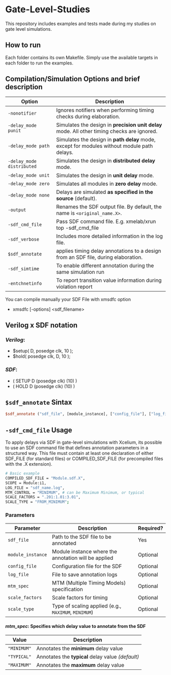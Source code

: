 # Gate-Level-Studies
This repository includes examples and tests made during my studies on gate level simulations.

## How to run
Each folder contains its own Makefile. Simply use the available targets in each folder to run the examples.

## Compilation/Simulation Options and brief description

| Option                    | Description                                                                                 |
| ------------------------- | ------------------------------------------------------------------------------------------- |
| `-nonotifier`             | Ignores notifiers when performing timing checks during elaboration.                         |
| `-delay_mode punit`       | Simulates the design in **precision unit delay** mode. All other timing checks are ignored. |
| `-delay_mode path`        | Simulates the design in **path delay** mode, except for modules without module path delays. |
| `-delay_mode distributed` | Simulates the design in **distributed delay** mode.                                         |
| `-delay_mode unit`        | Simulates the design in **unit delay** mode.                                                |
| `-delay_mode zero`        | Simulates all modules in **zero delay** mode.                                               |
| `-delay_mode none`        | Delays are simulated **as specified in the source** (default).                              |
| `-output`                 | Renames the SDF output file. By default, the name is `<original_name.X>`.                   |
| `-sdf_cmd_file`           | Pass SDF command file. E.g. xmelab/xrun top -sdf_cmd_file <filename>                            |
| `-sdf_verbose`            | Includes more detailed information in the log file.                                         |
| `$sdf_annotate`           | applies timing delay annotations to a design from an SDF file, during elaboration.          |
| `-sdf_simtime`            | To enable different annotation during the same simulation run                               |
| `-entchnetinfo`           | To report transition value information during violation report                              |



You can compile manually your SDF File with xmsdfc option
- xmsdfc [-options] <sdf_filename>

## Verilog x SDF notation
### *Verilog*: 
- $setup( D, posedge clk, 10 );  
- $hold( posedge clk, D, 10 );

### *SDF*: 
- ( SETUP D (posedge clk) (10) ) 
- ( HOLD D (posedge clk) (10) )




## `$sdf_annotate` Sintax

```systemverilog
$sdf_annotate ("sdf_file", [module_instance], ["config_file"], ["log_file"], ["mtm_spec"], ["scale_factors"],["scale_type"]);
```

## `-sdf_cmd_file` Usage

To apply delays via SDF in gate-level simulations with Xcelium, its possible to use an SDF command file that defines annotation parameters in a structured way. This file must contain at least one declaration of either SDF_FILE (for standard files) or COMPILED_SDF_FILE (for precompiled files with the .X extension).

``` bash
# Basic example
COMPILED_SDF_FILE = "Module.sdf.X",
SCOPE = Module:i1,
LOG_FILE = "sdf_name.log",
MTM_CONTROL = "MINIMUM", # can be Maximum Minimum, or typical
SCALE_FACTORS = ".201:1.01:3.01",
SCALE_TYPE = "FROM_MINIMUM";
```

### Parameters

| Parameter        | Description                                             | Required? |
|------------------|---------------------------------------------------------|-----------|
| `sdf_file`       | Path to the SDF file to be annotated                     | Yes       |
| `module_instance`| Module instance where the annotation will be applied    | Optional  |
| `config_file`    | Configuration file for the SDF                           | Optional  |
| `log_file`       | File to save annotation logs                             | Optional  |
| `mtm_spec`       | MTM (Multiple Timing Models) specification               | Optional  |
| `scale_factors`  | Scale factors for timing                                  | Optional  |
| `scale_type`     | Type of scaling applied (e.g., `MAXIMUM`, `MINIMUM`)     | Optional  |

#### *mtm_spec*: Specifies which delay value to annotate from the SDF

| Value       | Description                                       |
| ----------- | ------------------------------------------------- |
| `"MINIMUM"` | Annotates the **minimum** delay value             |
| `"TYPICAL"` | Annotates the **typical** delay value *(default)* |
| `"MAXIMUM"` | Annotates the **maximum** delay value             |